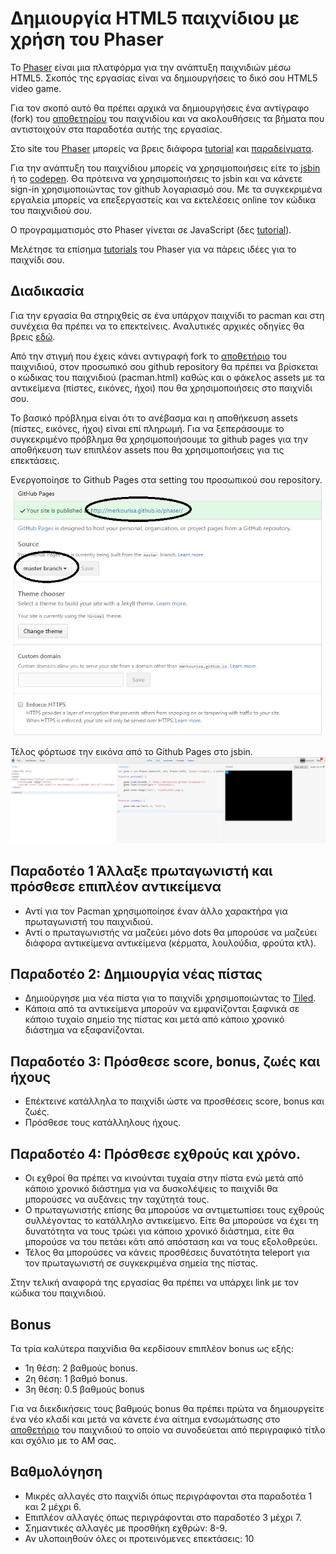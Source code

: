 # Δημιουργία HTML5 παιχνίδιου με χρήση του Phaser

To [Phaser](http://phaser.io/) είναι  μια πλατφόρμα για την ανάπτυξη παιχνιδιών μέσω HTML5. Σκοπός της εργασίας είναι να δημιουργήσεις το δικό σου HTML5 video game. 

Για τον σκοπό αυτό θα πρέπει αρχικά να δημιουργήσεις ένα αντίγραφο (fork) του [αποθετηρίου](https://github.com/ioniodi/phaser-games) του παιχνιδίου και να ακολουθήσεις τα βήματα που αντιστοιχούν στα παραδοτέα αυτής της εργασίας.
 
Στο site του [Phaser](http://phaser.io/) μπορείς να βρεις διάφορα [tutorial](http://phaser.io/learn) και [παραδείγματα](http://phaser.io/examples).
 
Για την ανάπτυξη του παιχνίδιου μπορείς να χρησιμοποιήσεις είτε το [jsbin](http://jsbin.com/?js,output) ή το [codepen](http://codepen.io/). Θα πρότεινα να χρησιμοποιήσεις το jsbin και να κάνετε sign-in χρησιμοποιώντας τον github λογαριασμό σου. Με τα συγκεκριμένα εργαλεία μπορείς να επεξεργαστείς και να εκτελέσεις online τον κώδικα του παιχνιδιού σου.
 
Ο προγραμματισμός στο Phaser γίνεται σε JavaScript (δες [tutorial](http://www.w3schools.com/js/)).

Μελέτησε τα επίσημα [tutorials](https://phaser.io/learn/official-tutorials) του Phaser για να πάρεις ιδέες για το παιχνίδι σου.

## Διαδικασία 

Για την εργασία θα στηριχθείς σε ένα υπάρχον παιχνίδι το pacman και στη συνέχεια θα πρέπει να το επεκτείνεις. Αναλυτικές αρχικές οδηγίες θα βρεις [εδώ](https://phaser.io/tutorials/coding-tips-005).

Από την στιγμή που έχεις κάνει αντιγραφή fork το [αποθετήριο](https://github.com/ioniodi/phaser-games) του παιχνιδιού, στον προσωπικό σου github repository θα πρέπει να βρίσκεται ο κώδικας του παιχνιδιού (pacman.html) καθώς και ο φάκελος assets με τα αντικείμενα (πίστες, εικόνες, ήχοι) που θα χρησιμοποιήσεις στο παιχνίδι σου.

Το βασικό πρόβλημα είναι ότι το ανέβασμα και η αποθήκευση assets (πίστες, εικόνες, ήχοι) είναι επί πληρωμή. Για να ξεπεράσουμε το συγκεκριμένο πρόβλημα θα χρησιμοποιήσουμε τα github pages για την αποθήκευση των επιπλέον assets που θα χρησιμοποιήσεις για τις επεκτάσεις.

Ενεργοποίησε το Github Pages στα setting του προσωπικού σου repository.
![ScreenShot](3.png)

Τέλος φόρτωσε την εικόνα από το Github Pages στο jsbin. 
![ScreenShot](4.png)

## Παραδοτέο 1 Άλλαξε πρωταγωνιστή και πρόσθεσε επιπλέον αντικείμενα

- Αντί για τον Pacman χρησιμοποίησε έναν άλλο χαρακτήρα για πρωταγωνιστή του παιχνιδιού. 
- Αντί ο πρωταγωνιστής να μαζεύει μόνο dots θα μπορούσε να μαζεύει διάφορα αντικείμενα αντικείμενα (κέρματα, λουλούδια, φρούτα κτλ).

## Παραδοτέο 2: Δημιουργία νέας πίστας
 
- Δημιούργησε μια νέα πίστα για το παιχνίδι  χρησιμοποιώντας το [Tiled](http://www.mapeditor.org/). 
- Κάποια από τα αντικείμενα μπορούν να εμφανίζονται ξαφνικά σε κάποιο τυχαίο σημείο της πίστας και μετά από κάποιο χρονικό διάστημα να εξαφανίζονται.

## Παραδοτέο 3: Πρόσθεσε score, bonus, ζωές και ήχους

- Επέκτεινε κατάλληλα το παιχνίδι ώστε να προσθέσεις score, bonus και ζωές. 
- Πρόσθεσε τους κατάλληλους ήχους.

## Παραδοτέο 4: Πρόσθεσε εχθρούς και χρόνο.

- Οι εχθροί θα πρέπει να κινούνται τυχαία στην πίστα ενώ μετά από κάποιο χρονικό διάστημα για να δυσκολέψεις το παιχνίδι θα μπορούσες να αυξάνεις την ταχύτητά τους. 
- Ο πρωταγωνιστής επίσης θα μπορούσε να αντιμετωπίσει τους εχθρούς συλλέγοντας το κατάλληλο αντικείμενο. Είτε θα μπορούσε να έχει τη δυνατότητα να τους τρώει για κάποιο χρονικό διάστημα, είτε θα μπορούσε να του πετάει κάτι από απόσταση και να τους εξολοθρεύει.
- Τέλος θα μπορούσες να κάνεις προσθέσεις δυνατότητα teleport για τον πρωταγωνιστή σε συγκεκριμένα σημεία της πίστας.

Στην τελική αναφορά της εργασίας θα πρέπει να υπάρχει link με τον κώδικα του παιχνιδιού. 

## Bonus
Τα τρία καλύτερα παιχνίδια  θα κερδίσουν επιπλέον bonus ως εξής:
- 1η θέση: 2 βαθμούς bonus.
- 2η θέση: 1 βαθμό bonus.
- 3η θέση: 0.5 βαθμούς bonus

Για να διεκδικήσεις τους βαθμούς bonus θα πρέπει πρώτα να δημιουργείτε ένα νέο κλαδί και μετά να κάνετε ένα αίτημα ενσωμάτωσης στο [αποθετήριο](https://github.com/ioniodi/phaser-games) του παιχνιδιού το οποίο να συνοδεύεται από περιγραφικό τίτλο και σχόλιο με το ΑΜ σας.

 ## Βαθμολόγηση
 - Μικρές αλλαγές στο παιχνίδι όπως περιγράφονται στα παραδοτέα 1 και 2 μέχρι 6. 
 - Επιπλέον αλλαγές όπως περιγράφονται στο παραδοτέο 3 μέχρι 7.
 - Σημαντικές αλλαγές με προσθήκη εχθρών: 8-9.
 - Αν υλοποιηθούν όλες οι προτεινόμενες επεκτάσεις: 10
